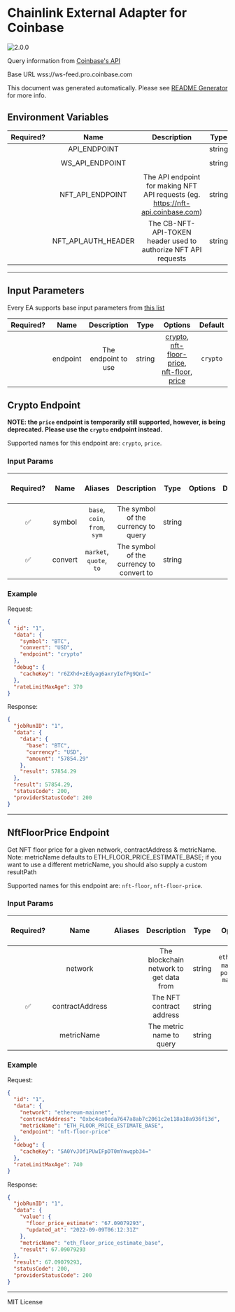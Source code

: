 # Chainlink External Adapter for Coinbase

![2.0.0](https://img.shields.io/github/package-json/v/smartcontractkit/external-adapters-js?filename=packages/sources/coinbase/package.json)

Query information from [Coinbase's API](https://developers.coinbase.com/api/v2)

Base URL wss://ws-feed.pro.coinbase.com

This document was generated automatically. Please see [README Generator](../../scripts#readme-generator) for more info.

## Environment Variables

| Required? |        Name         |                                   Description                                   |  Type  | Options |             Default              |
| :-------: | :-----------------: | :-----------------------------------------------------------------------------: | :----: | :-----: | :------------------------------: |
|           |    API_ENDPOINT     |                                                                                 | string |         |    `https://api.coinbase.com`    |
|           |   WS_API_ENDPOINT   |                                                                                 | string |         | `wss://ws-feed.pro.coinbase.com` |
|           |  NFT_API_ENDPOINT   | The API endpoint for making NFT API requests (eg. https://nft-api.coinbase.com) | string |         |                                  |
|           | NFT_API_AUTH_HEADER |         The CB-NFT-API-TOKEN header used to authorize NFT API requests          | string |         |                                  |

---

## Input Parameters

Every EA supports base input parameters from [this list](../../core/bootstrap#base-input-parameters)

| Required? |   Name   |     Description     |  Type  |                                                                 Options                                                                 | Default  |
| :-------: | :------: | :-----------------: | :----: | :-------------------------------------------------------------------------------------------------------------------------------------: | :------: |
|           | endpoint | The endpoint to use | string | [crypto](#crypto-endpoint), [nft-floor-price](#nftfloorprice-endpoint), [nft-floor](#nftfloorprice-endpoint), [price](#crypto-endpoint) | `crypto` |

## Crypto Endpoint

**NOTE: the `price` endpoint is temporarily still supported, however, is being deprecated. Please use the `crypto` endpoint instead.**

Supported names for this endpoint are: `crypto`, `price`.

### Input Params

| Required? |  Name   |            Aliases            |               Description                |  Type  | Options | Default | Depends On | Not Valid With |
| :-------: | :-----: | :---------------------------: | :--------------------------------------: | :----: | :-----: | :-----: | :--------: | :------------: |
|    ✅     | symbol  | `base`, `coin`, `from`, `sym` |   The symbol of the currency to query    | string |         |         |            |                |
|    ✅     | convert |    `market`, `quote`, `to`    | The symbol of the currency to convert to | string |         |         |            |                |

### Example

Request:

```json
{
  "id": "1",
  "data": {
    "symbol": "BTC",
    "convert": "USD",
    "endpoint": "crypto"
  },
  "debug": {
    "cacheKey": "r6ZXhd+zEdyag6axryIefPg9QnI="
  },
  "rateLimitMaxAge": 370
}
```

Response:

```json
{
  "jobRunID": "1",
  "data": {
    "data": {
      "base": "BTC",
      "currency": "USD",
      "amount": "57854.29"
    },
    "result": 57854.29
  },
  "result": 57854.29,
  "statusCode": 200,
  "providerStatusCode": 200
}
```

---

## NftFloorPrice Endpoint

Get NFT floor price for a given network, contractAddress & metricName. Note: metricName defaults to ETH_FLOOR_PRICE_ESTIMATE_BASE; if you want to use a different metricName, you should also supply a custom resultPath

Supported names for this endpoint are: `nft-floor`, `nft-floor-price`.

### Input Params

| Required? |      Name       | Aliases |               Description               |  Type  |                Options                |             Default             | Depends On | Not Valid With |
| :-------: | :-------------: | :-----: | :-------------------------------------: | :----: | :-----------------------------------: | :-----------------------------: | :--------: | :------------: |
|           |     network     |         | The blockchain network to get data from | string | `ethereum-mainnet`, `polygon-mainnet` |       `ethereum-mainnet`        |            |                |
|    ✅     | contractAddress |         |        The NFT contract address         | string |                                       |                                 |            |                |
|           |   metricName    |         |        The metric name to query         | string |                                       | `ETH_FLOOR_PRICE_ESTIMATE_BASE` |            |                |

### Example

Request:

```json
{
  "id": "1",
  "data": {
    "network": "ethereum-mainnet",
    "contractAddress": "0xbc4ca0eda7647a8ab7c2061c2e118a18a936f13d",
    "metricName": "ETH_FLOOR_PRICE_ESTIMATE_BASE",
    "endpoint": "nft-floor-price"
  },
  "debug": {
    "cacheKey": "SA0YvJOf1PUwIFpDT0mYnwqpb34="
  },
  "rateLimitMaxAge": 740
}
```

Response:

```json
{
  "jobRunID": "1",
  "data": {
    "value": {
      "floor_price_estimate": "67.09079293",
      "updated_at": "2022-09-09T06:12:31Z"
    },
    "metricName": "eth_floor_price_estimate_base",
    "result": 67.09079293
  },
  "result": 67.09079293,
  "statusCode": 200,
  "providerStatusCode": 200
}
```

---

MIT License
